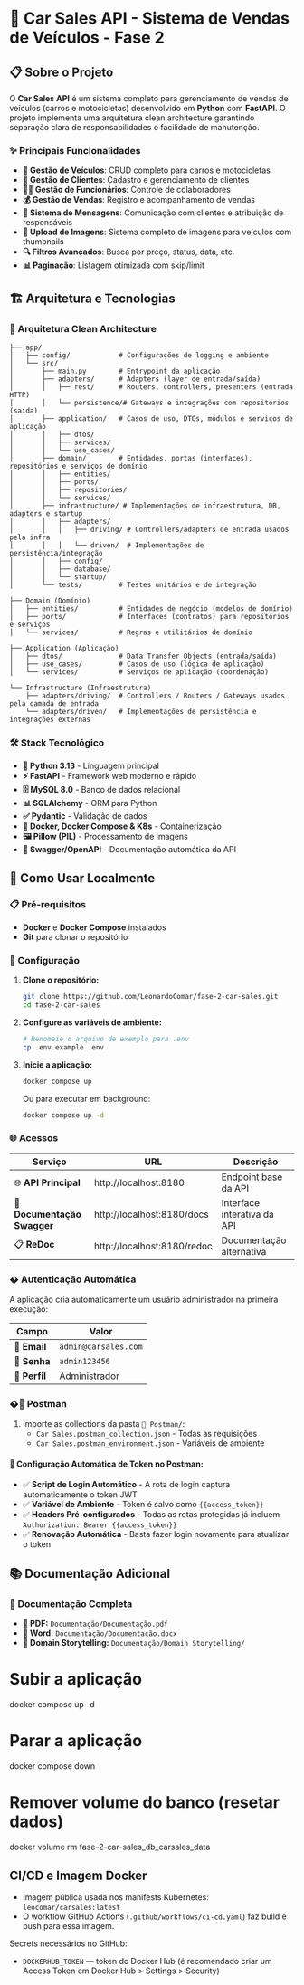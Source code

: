 # 🚗 Car Sales API - Sistema de Vendas de Veículos - Fase 2

## 📋 Sobre o Projeto

O **Car Sales API** é um sistema completo para gerenciamento de vendas de veículos (carros e motocicletas) desenvolvido em **Python** com **FastAPI**. O projeto implementa uma arquitetura clean architecture garantindo separação clara de responsabilidades e facilidade de manutenção.

### ✨ Principais Funcionalidades

- **🚗 Gestão de Veículos**: CRUD completo para carros e motocicletas
- **👥 Gestão de Clientes**: Cadastro e gerenciamento de clientes
- **👨‍💼 Gestão de Funcionários**: Controle de colaboradores
- **💰 Gestão de Vendas**: Registro e acompanhamento de vendas
- **💬 Sistema de Mensagens**: Comunicação com clientes e atribuição de responsáveis
- **📸 Upload de Imagens**: Sistema completo de imagens para veículos com thumbnails
- **🔍 Filtros Avançados**: Busca por preço, status, data, etc.
- **📊 Paginação**: Listagem otimizada com skip/limit

## 🏗️ Arquitetura e Tecnologias

### 📐 Arquitetura Clean Architecture
```
├── app/
│   ├── config/            # Configurações de logging e ambiente
│   └── src/
│       ├── main.py        # Entrypoint da aplicação
│       ├── adapters/      # Adapters (layer de entrada/saída)
│       │   ├── rest/      # Routers, controllers, presenters (entrada HTTP)
│       │   └── persistence/# Gateways e integrações com repositórios (saída)
│       ├── application/   # Casos de uso, DTOs, módulos e serviços de aplicação
│       │   ├── dtos/
│       │   ├── services/
│       │   └── use_cases/
│       ├── domain/        # Entidades, portas (interfaces), repositórios e serviços de domínio
│       │   ├── entities/
│       │   ├── ports/
│       │   ├── repositories/
│       │   └── services/
│       ├── infrastructure/ # Implementações de infraestrutura, DB, adapters e startup
│       │   ├── adapters/
│       │   │   ├── driving/ # Controllers/adapters de entrada usados pela infra
│       │   │   └── driven/  # Implementações de persistência/integração
│       │   ├── config/
│       │   ├── database/
│       │   └── startup/
│       └── tests/         # Testes unitários e de integração

├── Domain (Domínio)
│   ├── entities/          # Entidades de negócio (modelos de domínio)
│   ├── ports/             # Interfaces (contratos) para repositórios e serviços
│   └── services/          # Regras e utilitários de domínio

├── Application (Aplicação)
│   ├── dtos/              # Data Transfer Objects (entrada/saída)
│   ├── use_cases/         # Casos de uso (lógica de aplicação)
│   └── services/          # Serviços de aplicação (coordenação)

└── Infrastructure (Infraestrutura)
    ├── adapters/driving/  # Controllers / Routers / Gateways usados pela camada de entrada
    └── adapters/driven/   # Implementações de persistência e integrações externas
```

### 🛠️ Stack Tecnológico

- **🐍 Python 3.13** - Linguagem principal
- **⚡ FastAPI** - Framework web moderno e rápido
- **🗄️ MySQL 8.0** - Banco de dados relacional
- **📊 SQLAlchemy** - ORM para Python
- **✅ Pydantic** - Validação de dados
- **🐳 Docker, Docker Compose & K8s** - Containerização
- **🖼️ Pillow (PIL)** - Processamento de imagens
- **📝 Swagger/OpenAPI** - Documentação automática da API

## 🚀 Como Usar Localmente

### 📋 Pré-requisitos

- **Docker** e **Docker Compose** instalados
- **Git** para clonar o repositório

### 🔧 Configuração

1. **Clone o repositório:**
   ```bash
   git clone https://github.com/LeonardoComar/fase-2-car-sales.git
   cd fase-2-car-sales
   ```

2. **Configure as variáveis de ambiente:**
   ```bash
   # Renomeie o arquivo de exemplo para .env
   cp .env.example .env
   ```

3. **Inicie a aplicação:**
   ```bash
   docker compose up
   ```

   Ou para executar em background:
   ```bash
   docker compose up -d
   ```

### 🌐 Acessos

| Serviço | URL | Descrição |
|---------|-----|-----------|
| 🌐 **API Principal** | http://localhost:8180 | Endpoint base da API |
| 📖 **Documentação Swagger** | http://localhost:8180/docs | Interface interativa da API |
| 📋 **ReDoc** | http://localhost:8180/redoc | Documentação alternativa |

### � Autenticação Automática

A aplicação cria automaticamente um usuário administrador na primeira execução:

| Campo | Valor |
|-------|--------|
| 📧 **Email** | `admin@carsales.com` |
| 🔑 **Senha** | `admin123456` |
| 👑 **Perfil** | Administrador |

### �📮 Postman
1. Importe as collections da pasta `📁 Postman/`:
   - `Car Sales.postman_collection.json` - Todas as requisições
   - `Car Sales.postman_environment.json` - Variáveis de ambiente

#### 🔧 **Configuração Automática de Token no Postman:**
- ✅ **Script de Login Automático** - A rota de login captura automaticamente o token JWT
- ✅ **Variável de Ambiente** - Token é salvo como `{{access_token}}`
- ✅ **Headers Pré-configurados** - Todas as rotas protegidas já incluem `Authorization: Bearer {{access_token}}`
- ✅ **Renovação Automática** - Basta fazer login novamente para atualizar o token

## 📚 Documentação Adicional

### 📖 Documentação Completa
- **📄 PDF:** `Documentação/Documentação.pdf`
- **📝 Word:** `Documentação/Documentação.docx`
- **🎯 Domain Storytelling:** `Documentação/Domain Storytelling/`

# Subir a aplicação
docker compose up -d

# Parar a aplicação
docker compose down

# Remover volume do banco (resetar dados)
docker volume rm fase-2-car-sales_db_carsales_data

## CI/CD e Imagem Docker

- Imagem pública usada nos manifests Kubernetes: `leocomar/carsales:latest`
- O workflow GitHub Actions (`.github/workflows/ci-cd.yaml`) faz build e push para essa imagem.

Secrets necessários no GitHub:
- `DOCKERHUB_TOKEN` — token do Docker Hub (é recomendado criar um Access Token em Docker Hub > Settings > Security)
